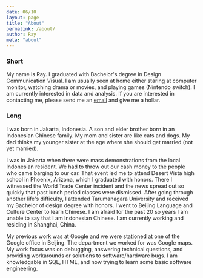 ```yaml
---
date: 06/10
layout: page
title: "About"
permalink: /about/
author: Ray
meta: "about"
---
```


<!---An about us page is your chance to tell the world

- Who you are
- What matters to you
- What you do
- How you do it

It is often one of the first stops when someone visits your website or blog.--->

### Short 

My name is Ray. I graduated with Bachelor's degree in Design Communication Visual. I am usually seen at home either staring at computer monitor, watching drama or movies, and playing games (Nintendo switch). I am currently interested in data and analysis. If you are interested in contacting me, please send me an [email][email] and give me a hollar.

### Long

I was born in Jakarta, Indonesia. A son and elder brother born in an Indonesian Chinese family. My mom and sister are like cats and dogs. My dad thinks my younger sister at the age where she should get married (not yet married). 

I was in Jakarta when there were mass demonstrations from the local Indonesian resident. We had to throw out our cash money to the people who came barging to our car. That event led me to attend Desert Vista high school in Phoenix, Arizona, which I graduated with honors. There I witnessed the World Trade Center incident and the news spread out so quickly that past lunch period classes were dismissed. After going through another life's difficulty, I attended Tarumanagara University and received my Bachelor of design degree with honors. I went to Beijing Language and Culture Center to learn Chinese. I am afraid for the past 20 so years I am unable to say that I am Indonesian Chinese. I am currently working and residing in Shanghai, China. 

My previous work was at Google and we were stationed at one of the Google office in Beijing. The department we worked for was Google maps. My work focus was on debugging, answering technical questions, and providing workarounds or solutions to software/hardware bugs. I am knowledgable in SQL, HTML, and now trying to learn some basic software engineering. 

[email]: ray.earths@hotmail.com
